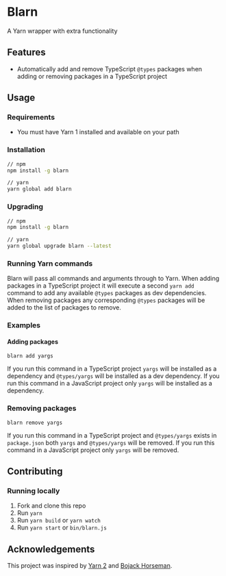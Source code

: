 # Blarn

A Yarn wrapper with extra functionality

## Features

- Automatically add and remove TypeScript `@types` packages when adding or removing packages in a TypeScript project

## Usage

### Requirements

- You must have Yarn 1 installed and available on your path

### Installation

```sh
// npm
npm install -g blarn

// yarn
yarn global add blarn
```

### Upgrading

```sh
// npm
npm install -g blarn

// yarn
yarn global upgrade blarn --latest
```

### Running Yarn commands

Blarn will pass all commands and arguments through to Yarn. When adding packages in a TypeScript project it will execute a second `yarn add` command to add any available `@types` packages as dev dependencies. When removing packages any corresponding `@types` packages will be added to the list of packages to remove.

### Examples

#### Adding packages

`blarn add yargs`

If you run this command in a TypeScript project `yargs` will be installed as a dependency and `@types/yargs` will be installed as a dev dependency. If you run this command in a JavaScript project only `yargs` will be installed as a dependency.

### Removing packages

`blarn remove yargs`

If you run this command in a TypeScript project and `@types/yargs` exists in `package.json` both `yargs` and `@types/yargs` will be removed. If you run this command in a JavaScript project only `yargs` will be removed.

## Contributing

### Running locally

1. Fork and clone this repo
1. Run `yarn`
1. Run `yarn build` or `yarn watch`
1. Run `yarn start` or `bin/blarn.js`

## Acknowledgements

This project was inspired by [Yarn 2](https://yarnpkg.com/) and [Bojack Horseman](https://bojackhorseman.fandom.com/wiki/Diane_Nguyen).
